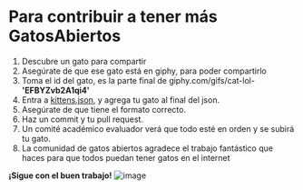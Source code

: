 # Para contribuir a tener más GatosAbiertos

1. Descubre un gato para compartir
2. Asegúrate de que ese gato está en giphy, para poder compartirlo
3. Toma el id del gato, es la parte final de giphy.com/gifs/cat-lol-**'EFBYZvb2A1qi4'**
4. Entra a [kittens.json](https://github.com/tlacoyodefrijol/congifs/blob/master/kittens.json), y agrega tu gato al final del json.
5. Asegúrate de que tiene el formato correcto.
6. Haz un commit y tu pull request.
7. Un comité académico evaluador verá que todo esté en orden y se subirá tu gato.
8. La comunidad de gatos abiertos agradece el trabajo fantástico que haces para que todos puedan tener gatos en el internet

**¡Sigue con el buen trabajo!**
![image](http://media.giphy.com/media/GwGXoeb0gm7sc/giphy.gif)